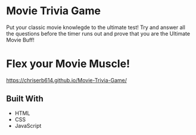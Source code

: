 # Movie Trivia Game

Put your classic movie knowlegde to the ultimate test! Try and answer all the questions before the timer runs out and prove that you are the Ultimate Movie Buff!

# Flex your Movie Muscle!

https://chriserb614.github.io/Movie-Trivia-Game/

## Built With

* HTML
* CSS
* JavaScript